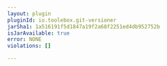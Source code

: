 ```yaml
---
layout: plugin
pluginId: io.toolebox.git-versioner
jarSha1: 1a516191f5d1847a19f2a68f2251ed4db952752b
isJarAvailable: true
error: NONE
violations: []

---
```

